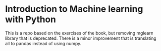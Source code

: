 # Introduction to Machine learning with Python
This is a repo based on the exercises of the book, but removing mglearn library that is deprecated.
There is a minor improvement that is translating all to pandas instead of using numpy.